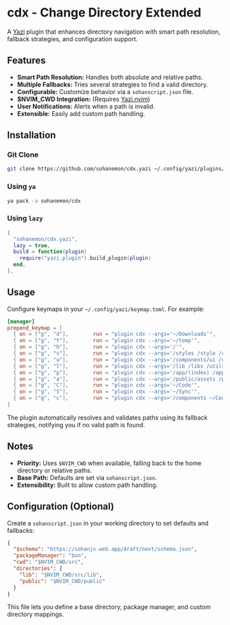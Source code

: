 # cdx - Change Directory Extended

A [Yazi](https://yazi-rs.github.io/) plugin that enhances directory navigation with smart path resolution, fallback strategies, and configuration support.

## Features

- **Smart Path Resolution:** Handles both absolute and relative paths.
- **Multiple Fallbacks:** Tries several strategies to find a valid directory.
- **Configurable:** Customize behavior via a `sohanscript.json` file.
- **$NVIM_CWD Integration:** (Requires [Yazi.nvim](https://github.com/mikavilpas/yazi.nvim))
- **User Notifications:** Alerts when a path is invalid.
- **Extensible:** Easily add custom path handling.

## Installation

### Git Clone

```sh
git clone https://github.com/sohanemon/cdx.yazi ~/.config/yazi/plugins/cdx.yazi
```

### Using `ya`

```sh
ya pack -a sohanemon/cdx
```

### Using `lazy`

```lua
{
  "sohanemon/cdx.yazi",
  lazy = true,
  build = function(plugin)
    require("yazi.plugin").build_plugin(plugin)
  end,
},
```

## Usage

Configure keymaps in your `~/.config/yazi/keymap.toml`. For example:

```toml
[manager]
prepend_keymap = [
  { on = ["g", "d"],        run = "plugin cdx --args='~/Downloads'",      desc = "Downloads" },
  { on = ["g", "t"],        run = "plugin cdx --args='~/temp'",           desc = "Temporary" },
  { on = ["g", "h"],        run = "plugin cdx --args='/'",                desc = "Home/Src" },
  { on = ["g", "s"],        run = "plugin cdx --args='/styles /style /css ~/Sync'", desc = "Styles" },
  { on = ["g", "u"],        run = "plugin cdx --args='/components/ui /components'", desc = "UI Components" },
  { on = ["g", "l"],        run = "plugin cdx --args='/lib /libs /utils'", desc = "Library" },
  { on = ["g", "p"],        run = "plugin cdx --args='/app/(index) /app/[locale] /app /pages /routes'", desc = "Pages" },
  { on = ["g", "a"],        run = "plugin cdx --args='/public/assets /public/images /public'", desc = "Assets" },
  { on = ["g", "C"],        run = "plugin cdx --args='~/Code'",         desc = "Code" },
  { on = ["g", "S"],        run = "plugin cdx --args='~/Sync'",         desc = "Syncthing" },
  { on = ["g", "c"],        run = "plugin cdx --args='/components ~/Code'", desc = "Components" }
]
```

The plugin automatically resolves and validates paths using its fallback strategies, notifying you if no valid path is found.

## Notes

- **Priority:** Uses `$NVIM_CWD` when available, falling back to the home directory or relative paths.
- **Base Path:** Defaults are set via `sohanscript.json`.
- **Extensibility:** Built to allow custom path handling.

## Configuration (Optional)

Create a `sohanscript.json` in your working directory to set defaults and fallbacks:

```json
{
  "$schema": "https://sohanjs.web.app/draft/next/schema.json",
  "packageManager": "bun",
  "cwd": "$NVIM_CWD/src",
  "directories": {
    "lib": "$NVIM_CWD/src/lib",
    "public": "$NVIM_CWD/public"
  }
}
```

This file lets you define a base directory, package manager, and custom directory mappings.
